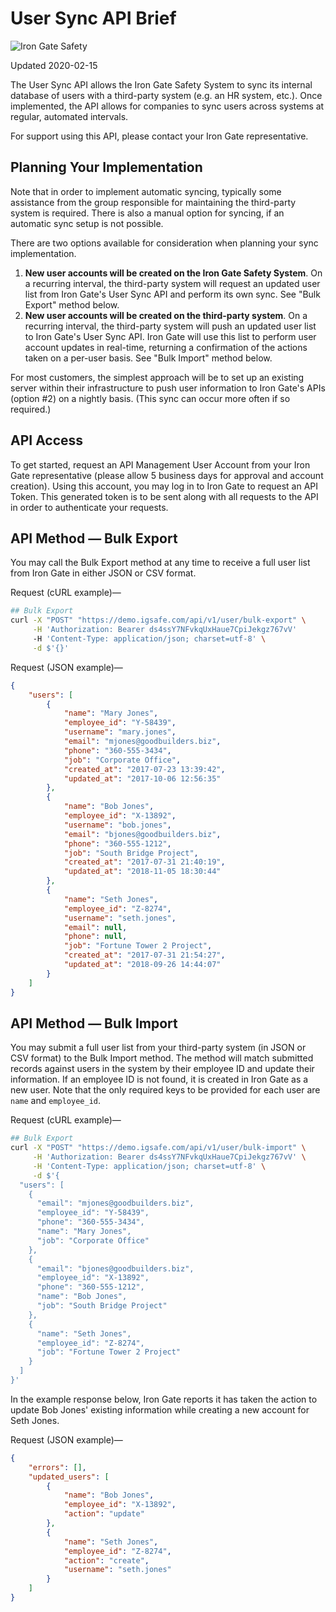 # User Sync API Brief
![Iron Gate Safety](https://storage.googleapis.com/bw2-static/assets/igss-logo-450px.png)

Updated 2020-02-15

The User Sync API allows the Iron Gate Safety System to sync its internal database of users with a third-party system (e.g. an HR system, etc.).  Once implemented, the API allows for companies to sync users across systems at regular, automated intervals.

For support using this API, please contact your Iron Gate representative.

## Planning Your Implementation

Note that in order to implement automatic syncing, typically some assistance from the group responsible for maintaining the third-party system is required.  There is also a manual option for syncing, if an automatic sync setup is not possible.

There are two options available for consideration when planning your sync implementation.

1. __New user accounts will be created on the Iron Gate Safety System__.  On a recurring interval, the third-party system will request an updated user list from Iron Gate's User Sync API and perform its own sync.  See "Bulk Export" method below.
2. __New user accounts will be created on the third-party system__.  On a recurring interval, the third-party system will push an updated user list to Iron Gate's User Sync API.  Iron Gate will use this list to perform user account updates in real-time, returning a confirmation of the actions taken on a per-user basis.  See "Bulk Import" method below.

For most customers, the simplest approach will be to set up an existing server within their infrastructure to push user information to Iron Gate's APIs (option #2) on a nightly basis.  (This sync can occur more often if so required.)

## API Access

To get started, request an API Management User Account from your Iron Gate representative (please allow 5 business days for approval and account creation).  Using this account, you may log in to Iron Gate to request an API Token.  This generated token is to be sent along with all requests to the API in order to authenticate your requests.

## API Method — Bulk Export

You may call the Bulk Export method at any time to receive a full user list from Iron Gate in either JSON or CSV format.

Request (cURL example)—
```bash
## Bulk Export
curl -X "POST" "https://demo.igsafe.com/api/v1/user/bulk-export" \
     -H 'Authorization: Bearer ds4ssY7NFvkqUxHaue7CpiJekgz767vV'
     -H 'Content-Type: application/json; charset=utf-8' \
     -d $'{}'
```

Request (JSON example)—
```json
{
    "users": [
        {
            "name": "Mary Jones",
            "employee_id": "Y-58439",
            "username": "mary.jones",
            "email": "mjones@goodbuilders.biz",
            "phone": "360-555-3434",
            "job": "Corporate Office",
            "created_at": "2017-07-23 13:39:42",
            "updated_at": "2017-10-06 12:56:35"
        },
        {
            "name": "Bob Jones",
            "employee_id": "X-13892",
            "username": "bob.jones",
            "email": "bjones@goodbuilders.biz",
            "phone": "360-555-1212",
            "job": "South Bridge Project",
            "created_at": "2017-07-31 21:40:19",
            "updated_at": "2018-11-05 18:30:44"
        },
        {
            "name": "Seth Jones",
            "employee_id": "Z-8274",
            "username": "seth.jones",
            "email": null,
            "phone": null,
            "job": "Fortune Tower 2 Project",
            "created_at": "2017-07-31 21:54:27",
            "updated_at": "2018-09-26 14:44:07"
        }
    ]
}
```

## API Method — Bulk Import

You may submit a full user list from your third-party system (in JSON or CSV format) to the Bulk Import method.  The method will match submitted records against users in the system by their employee ID and update their information. If an employee ID is not found, it is created in Iron Gate as a new user.  Note that the only required keys to be provided for each user are `name` and `employee_id`.

Request (cURL example)—
```bash
## Bulk Export
curl -X "POST" "https://demo.igsafe.com/api/v1/user/bulk-import" \
     -H 'Authorization: Bearer ds4ssY7NFvkqUxHaue7CpiJekgz767vV' \
     -H 'Content-Type: application/json; charset=utf-8' \
     -d $'{
  "users": [
    {
      "email": "mjones@goodbuilders.biz",
      "employee_id": "Y-58439",
      "phone": "360-555-3434",
      "name": "Mary Jones",
      "job": "Corporate Office"
    },
    {
      "email": "bjones@goodbuilders.biz",
      "employee_id": "X-13892",
      "phone": "360-555-1212",
      "name": "Bob Jones",
      "job": "South Bridge Project"
    },
    {
      "name": "Seth Jones",
      "employee_id": "Z-8274",
      "job": "Fortune Tower 2 Project"
    }
  ]
}'
```

In the example response below, Iron Gate reports it has taken the action to update Bob Jones' existing information while creating a new account for Seth Jones.

Request (JSON example)—
```json
{
    "errors": [],
    "updated_users": [
        {
            "name": "Bob Jones",
            "employee_id": "X-13892",
            "action": "update"
        },
        {
            "name": "Seth Jones",
            "employee_id": "Z-8274",
            "action": "create",
            "username": "seth.jones"
        }
    ]
}
```
